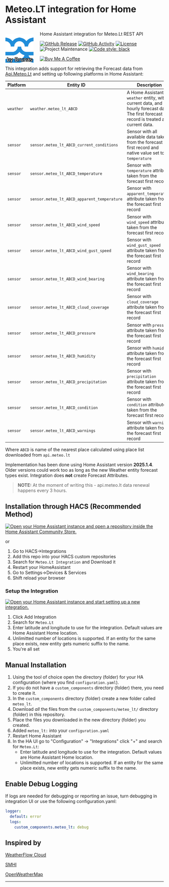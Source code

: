 # Meteo.LT integration for Home Assistant
<img width="90" height="90" src="https://github.com/Brunas/meteo_lt/blob/main/images/icon.png?raw=true" style="float: left; margin-right: 20px; margin-top: 10px;" >

Home Assistant integration for Meteo.Lt REST API

[![GitHub Release][releases-shield]][releases]
[![GitHub Activity][commits-shield]][commits]
[![License][license-shield]](LICENSE)
![Project Maintenance][maintenance-shield]
[![Code style: black](https://img.shields.io/badge/code%20style-black-000000.svg)](https://github.com/psf/black)

<a href="https://buymeacoffee.com/pdfdc52z8h" target="_blank"><img src="https://cdn.buymeacoffee.com/buttons/v2/default-yellow.png" alt="Buy Me A Coffee" style="max-width: 30% !important;" ></a>

This integration adds support for retrieving the Forecast data from [Api.Meteo.Lt](https://api.meteo.lt) and setting up following platforms in Home Assistant:

| Platform  | Entity ID                                   | Description                                                                                                                           |
| --------- | ------------------------------------------- | ------------------------------------------------------------------------------------------------------------------------------------- |
| `weather` | `weather.meteo_lt_ABCD`                     | A Home Assistant `weather` entity, with current data, and hourly forecast data. The first forecast record is treated as current data. |
| `sensor`  | `sensor.meteo_lt_ABCD_current_conditions`   | Sensor with all available data taken from the forecast first record and native value set to `temperature`                             |
| `sensor`  | `sensor.meteo_lt_ABCD_temperature`          | Sensor with `temperature` attribute taken from the forecast first record                                                              |
| `sensor`  | `sensor.meteo_lt_ABCD_apparent_temperature` | Sensor with `apparent_temperature` attribute taken from the forecast first record                                                     |
| `sensor`  | `sensor.meteo_lt_ABCD_wind_speed`           | Sensor with `wind_speed` attribute taken from the forecast first record                                                               |
| `sensor`  | `sensor.meteo_lt_ABCD_wind_gust_speed`      | Sensor with `wind_gust_speed` attribute taken from the forecast first record                                                          |
| `sensor`  | `sensor.meteo_lt_ABCD_wind_bearing`         | Sensor with `wind_bearing` attribute taken from the forecast first record                                                             |
| `sensor`  | `sensor.meteo_lt_ABCD_cloud_coverage`       | Sensor with `cloud_coverage` attribute taken from the forecast first record                                                           |
| `sensor`  | `sensor.meteo_lt_ABCD_pressure`             | Sensor with `pressure` attribute taken from the forecast first record                                                                 |
| `sensor`  | `sensor.meteo_lt_ABCD_humidity`             | Sensor with `humidity` attribute taken from the forecast first record                                                                 |
| `sensor`  | `sensor.meteo_lt_ABCD_precipitation`        | Sensor with `precipitation` attribute taken from the forecast first record                                                            |
| `sensor`  | `sensor.meteo_lt_ABCD_condition`            | Sensor with `condition` attribute taken from the forecast first record                                                                |
| `sensor`  | `sensor.meteo_lt_ABCD_warnings`             | Sensor with `warnings` attribute taken from the forecast first record                                                                 |

Where `ABCD` is name of the nearest place calculated using place list downloaded from `api.meteo.lt`

Implementation has been done using Home Assistant version **2025.1.4**. Older versions could work too as long as the new Weather entity forecast types exist. Integration does **not** create Forecast Attributes.

>**NOTE:** At the moment of writing this - api.meteo.lt data renewal happens every 3 hours.

## Installation through HACS (Recommended Method)

[![Open your Home Assistant instance and open a repository inside the Home Assistant Community Store.](https://my.home-assistant.io/badges/hacs_repository.svg)](https://my.home-assistant.io/redirect/hacs_repository/?owner=Brunas&repository=meteo_lt&category=integration)

or

1. Go to HACS->Integrations
2. Add this repo into your HACS custom repositories
3. Search for `Meteo.Lt Integration` and Download it
4. Restart your HomeAssistant
5. Go to Settings->Devices & Services
6. Shift reload your browser

### Setup the Integration

[![Open your Home Assistant instance and start setting up a new integration.](https://my.home-assistant.io/badges/config_flow_start.svg)](https://my.home-assistant.io/redirect/config_flow_start/?domain=meteo_lt)

1. Click Add Integration
1. Search for `Meteo.Lt`
1. Enter latitude and longitude to use for the integration. Default values are Home Assistant Home location.
1. Unlimitted number of locations is supported. If an entity for the same place exists, new entity gets numeric suffix to the name.
1. You're all set


## Manual Installation

1. Using the tool of choice open the directory (folder) for your HA configuration (where you find `configuration.yaml`).
1. If you do not have a `custom_components` directory (folder) there, you need to create it.
1. In the `custom_components` directory (folder) create a new folder called `meteo_lt`.
1. Download _all_ the files from the `custom_components/meteo_lt/` directory (folder) in this repository.
1. Place the files you downloaded in the new directory (folder) you created.
1. Added `meteo_lt:` into your `configuration.yaml`
1. Restart Home Assistant
1. In the HA UI go to "Configuration" -> "Integrations" click "+" and search for `Meteo.Lt`:
     - Enter latitude and longitude to use for the integration. Default values are Home Assistant Home location.
     - Unlimitted number of locations is supported. If an entity for the same place exists, new entity gets numeric suffix to the name.

## Enable Debug Logging

If logs are needed for debugging or reporting an issue, turn debugging in integration UI or use the following configuration.yaml:

```yaml
logger:
  default: error
  logs:
    custom_components.meteo_lt: debug
```

## Inspired by

[WeatherFlow Cloud](https://www.home-assistant.io/integrations/weatherflow_cloud/)

[SMHI](https://www.home-assistant.io/integrations/smhi/)

[OpenWeatherMap](https://www.home-assistant.io/integrations/openweathermap/)


***

[commits-shield]: https://img.shields.io/github/commit-activity/y/Brunas/meteo_lt.svg?style=flat-square
[commits]: https://github.com/Brunas/meteo_lt/commits/main
[hacs]: https://github.com/hacs/integration
[hacsbadge]: https://img.shields.io/badge/HACS-Default-orange.svg?style=flat-square
[license-shield]: https://img.shields.io/github/license/Brunas/meteo_lt.svg?style=flat-square
[maintenance-shield]: https://img.shields.io/badge/maintainer-Brunas%20%40Brunas-blue.svg?style=flat-square
[releases-shield]: https://img.shields.io/github/release/Brunas/meteo_lt.svg?style=flat-square
[releases]: https://github.com/Brunas/meteo_lt/releases
